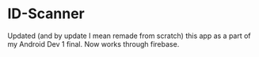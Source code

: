 # ID-Scanner
Updated (and by update I mean remade from scratch) this app as a part of my Android Dev 1 final. Now works through firebase.
